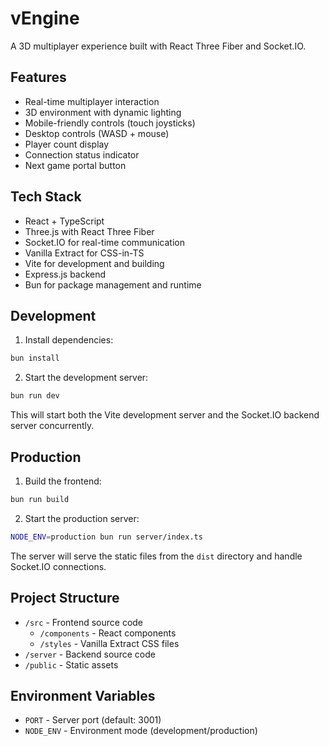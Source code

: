 # vEngine

A 3D multiplayer experience built with React Three Fiber and Socket.IO.

## Features

- Real-time multiplayer interaction
- 3D environment with dynamic lighting
- Mobile-friendly controls (touch joysticks)
- Desktop controls (WASD + mouse)
- Player count display
- Connection status indicator
- Next game portal button

## Tech Stack

- React + TypeScript
- Three.js with React Three Fiber
- Socket.IO for real-time communication
- Vanilla Extract for CSS-in-TS
- Vite for development and building
- Express.js backend
- Bun for package management and runtime

## Development

1. Install dependencies:

```bash
bun install
```

2. Start the development server:

```bash
bun run dev
```

This will start both the Vite development server and the Socket.IO backend server concurrently.

## Production

1. Build the frontend:

```bash
bun run build
```

2. Start the production server:

```bash
NODE_ENV=production bun run server/index.ts
```

The server will serve the static files from the `dist` directory and handle Socket.IO connections.

## Project Structure

- `/src` - Frontend source code
  - `/components` - React components
  - `/styles` - Vanilla Extract CSS files
- `/server` - Backend source code
- `/public` - Static assets

## Environment Variables

- `PORT` - Server port (default: 3001)
- `NODE_ENV` - Environment mode (development/production)
